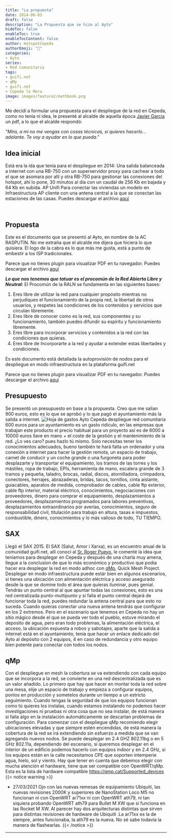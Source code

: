 ```yaml
---
title: "La propuesta"
date: 2014-06-03
draft: false
description: "La Propuesta que se hizo al Ayto"
hideToc: false
enableToc: true
enableTocContent: false
author: HotspotCepeda 
authorEmoji: "🗻"
categories:
- Ayto
series:
- Red comunitaria
tags: 
- guifi.net
- qMp
- guifi.net
- Cepeda la Mora
image: images/feature2/mathbook.png
---
```


Me decidí a formular una propuesta para el despliegue de la red en Cepeda, como no tenia ni idea, le presenté al alcalde de aquella época [Javier Garcia](https://www.blogger.com/profile/13080724491994019511 "Blog Javier Garcia") un pdf, a lo que el alcalde respondó:

*"Mira, a mi no me vengas con cosas técnicas, si quieres hacerlo... adelante. Te voy a ayudar en lo que pueda."*
## Idea inicial
Está era la ida que tenía para el despliegue en 2014:
Una salida balanceada a internet con una RB-750 con un superservidor proxy para cachear a todo el que se asomara por allí y otra RB-750 para gestionar las conexiones del hotspot, ahí lo pone, 30 minutos al día con un caudal de 256 Kb en bajada y 64 Kb en subida. AP Unifi
Para conectar las viviendas un modelo en Infraestructura AP cliente con una antena central a la que se conectan las estaciones de las casas.
<object data="/pdfs/ESQUEMA DE RED1.pdf#page=1" type="application/pdf" width="100%" height="950px">
   Puedes descargar el archivo <a href="/pdfs/ESQUEMA DE RED1.pdf">aquí</a></p>  
</object>

## Propuesta
Este es el documento que se presentó al Ayto, en nombre de la AC RASPUTIN. No me extraña que el alcalde me dijera que hiciera lo que quisiera. 
El logo de la cabra es lo que más me gusta, está a punto de embestir a los ISP tradicionales.
<object data="/pdfs/CEPEDA_guifi.pdf#page=1" type="application/pdf" width="100%" height="950px">
  <p>Parece que no tienes plugin para visualizar PDF en tu navegador.
   Puedes descargar el archivo <a href="/pdfs/CEPEDA_guifi.pdf">aquí</a></p>  
</object>

***Lo que nos tenemos que tatuar es el procomún de la Red Abierta Libre y Neutral:***
El Procomún de la RALN se fundamenta en las siguientes bases:
1. Eres libre de utilizar la red para cualquier propósito mientras no perjudiques el
funcionamiento de la propia red, la libertad de otros usuarios, y respetes las
condiciones de los contenidos y servicios que circulan libremente.
2. Eres libre de conocer como es la red, sus componentes y su funcionamiento,
también puedes difundir su espíritu y funcionamiento libremente.
3. Eres libre para incorporar servicios y contenidos a la red con las condiciones
que quieras.
4. Eres libre de Incorporarte a la red y ayudar a extender estas libertades y
condiciones.

Es este documento está detallada la autoprovisión de nodos para el despliegue en modo infraestructura en la plataforma guifi.net
<object data="/pdfs/paso_a_paso.pdf#page=1" type="application/pdf" width="100%" height="950px">
  <p>Parece que no tienes plugin para visualizar PDF en tu navegador.
   Puedes descargar el archivo <a href="/pdfs/paso_a_paso.pdf">aquí</a></p>  
</object>

## Presupuesto
Se presentó un presupuesto en base a la propuesta. Creo que me salian 900 euros, esto es lo que se aprobó y lo que pagó el ayuntamiento más la salida a internet.
![Hoja de gastos Ayto Cepeda despliegue red comunitaria](/images/ayto/hoja_gastos_ayto.jpg)
600 euros para un ayuntamiento es un gasto ridículo, en las empresas que trabajan este producto el precio habitual para un proyecto así es de 6000 a 10000 euros llave en mano + el coste de la gestión y el mantenimiento de la red. ¿Lo ves caro? pues hazlo tú mismo.
Solo necesitas tener los conocimientos adecuados, bueno también te hará falta un ordenador y una conexión a internet para hacer la gestión remota, un espacio de trabajo, carnet de conducir y un coche grande o una furgoneta para poder desplazarte y transportar el equipamiento, los tramos de las torres y los mástiles, ropa de trabajo, EPIs, herramienta de mano, escalera grande de 3 tramos y pequeña, taladro, brocas, radial, discos, atornilladora, crimpadora, conectores, herrajes, abrazaderas, bridas, tacos, tornillos, cinta aislante, guiacables, aparatos de medida, comprobador de cables, cable ftp exterior, cable ftp interior, material eléctrico, conocimientos, negociaciones con proveedores, dinero para comprar el equipamiento, desplazamientos a proveedores, desplazamientos programados para labores preventivas, desplazamientos extraordinarios por averías, conocimientos, seguro de responsabilidad civil, titulación para trabajo en altura, tasas e impuestos, combustible, dinero, conocimientos y lo más valioso de todo, TU TIEMPO.
## SAX
Llegó el SAX 2015. El SAX (Salut, Amor i Xarxa), es un encuentro anual de la comunidad guifi.net, allí conocí al [Sr. Roger Pueyo](https://dev.qmp.cat/users/68 "Perfil de Roger Pueyo en dev.qmp.cat"), le comenté la idea que teníamos para desplegar en Cepeda y después de una charla muy amena, llegue a la conclusion de que lo más económico y productivo que podia hacer era desplegar la red en modo adhoc con [qMp](http://qmp.cat/Inicio "web qMp"), Quick Mesh Project.
Desplegar en modo infraestructura puede estár bien en algunos escenarios, si tienes una ubicación con alimentación eléctrica y acceso asegurado desde la que se domine todo el área que quieras iluminar, pues genial. Tendrás un punto central al que apuntar todas las conexiones, esto es una red centralizada punto-multipunto y si falla el punto central dejará de funcionar toda la red, puedes redundar la antena central para que esto no suceda. Cuando quieras conectar una nueva antena tendrás que configurar en los 2 extremos.
Pero en el escenario que tenemos en Cepeda no hay un sítio mágico desde el que se pueda ver todo el pueblo, estuve mirando el deposito de agua, pero eran todo problemas, la alimentación eléctrica, el acceso, la ubicación expuesta a robos y sabotajes, aparte que la salida a internet está en el ayuntamiento, tenía que hacer un enlace dedicado del Ayto al depósito con 2 equipos, 4 en caso de redundancia y otro equipo bien potente para conectar con todos los nodos.
## qMp
Con el despliegue en mesh la cobertura se va extendiendo con cada equipo que se incorpora a la red, se convierte en una red descentralizada que es un valor añadido.
Lo primero que hay que hacer en montar toda la red sobre una mesa, elije un espacio de trabajo y empieza a configurar equipos, ponlos en producción y sometelos durante un tiempo a un estricto seguimiento. Cuando tengas la seguridad de que los equipos funcionan como tú quieres los instalas, cuando estamos instalando no podemos hacer investigaciones ni pruebas ni otra cosa que no sea instalar, de está manera si falla algo en la instalación automáticamente se descartan problemas de configuración.
Para comenzar con el despliegue qMp recomiendo elegir ubicaciones elevadas y que siempre estén encendidas, de está manera la cobertura de la red se irá extendiendo sin esfuerzo a medida que se van agregando nuevos nodos.
Se puede desplegar en 2.4 GHZ 802.11bg o en 5 GHz 802.11a, dependiendo del escenario, si queremos desplegar en el interior de un edificio podemos hacerlo con equipos indoor y en 2.4 GHz, si los equipos están en la calle necesitamos CPE que soporten intemperie agua, hielo, sol y viento.
Hay que tener en cuenta que debemos elegir con mucha atención el hardware, tiene que ser compatible con OpenWRT/qMp. Esta es la lista de hardware compatible https://qmp.cat/Supported_devices
{{< notice warning >}}
- 27/03/2021 Ojo con las nuevas remesas de equipamiento Ubiquiti, las nuevas revisiones 2000K y superiores de NanoStation Loco M5 no funcionan ni con OpenWRT ar71xx ni con OpenWRT ath79, ni tan siquiera probando OpenWRT ath79 para Bullet M XW que sí funciona en las Rocket M XW. Al parecer hay dos arquitecturas distintas que sirven para distintas revisiones de hardware de Ubiquiti .La ar71xx es la de siempre, antes funcionaba, la ath79 es la nueva. No sé sabe todavía la manera de flashearlas. 
{{< /notice >}}




<!--more-->
---
